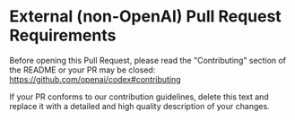 # External (non-OpenAI) Pull Request Requirements

Before opening this Pull Request, please read the "Contributing" section of the README or your PR may be closed:
https://github.com/openai/codex#contributing

If your PR conforms to our contribution guidelines, delete this text and replace it with a detailed and high quality description of your changes.
